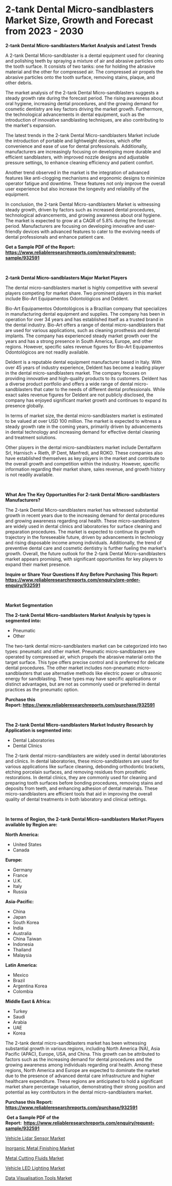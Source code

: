 <p><h1>2-tank Dental Micro-sandblasters Market Size, Growth and Forecast from 2023 - 2030</h1></p><p><strong>2-tank Dental Micro-sandblasters Market Analysis and Latest Trends</strong></p>
<p><p>A 2-tank Dental Micro-sandblaster is a dental equipment used for cleaning and polishing teeth by spraying a mixture of air and abrasive particles onto the tooth surface. It consists of two tanks: one for holding the abrasive material and the other for compressed air. The compressed air propels the abrasive particles onto the tooth surface, removing stains, plaque, and other debris.</p><p>The market analysis of the 2-tank Dental Micro-sandblasters suggests a steady growth rate during the forecast period. The rising awareness about oral hygiene, increasing dental procedures, and the growing demand for cosmetic dentistry are key factors driving the market growth. Furthermore, the technological advancements in dental equipment, such as the introduction of innovative sandblasting techniques, are also contributing to the market's expansion.</p><p>The latest trends in the 2-tank Dental Micro-sandblasters Market include the introduction of portable and lightweight devices, which offer convenience and ease of use for dental professionals. Additionally, manufacturers are increasingly focusing on developing more durable and efficient sandblasters, with improved nozzle designs and adjustable pressure settings, to enhance cleaning efficiency and patient comfort.</p><p>Another trend observed in the market is the integration of advanced features like anti-clogging mechanisms and ergonomic designs to minimize operator fatigue and downtime. These features not only improve the overall user experience but also increase the longevity and reliability of the equipment.</p><p>In conclusion, the 2-tank Dental Micro-sandblasters Market is witnessing steady growth, driven by factors such as increased dental procedures, technological advancements, and growing awareness about oral hygiene. The market is expected to grow at a CAGR of 5.8% during the forecast period. Manufacturers are focusing on developing innovative and user-friendly devices with advanced features to cater to the evolving needs of dental professionals and enhance patient care.</p></p>
<p><strong>Get a Sample PDF of the Report:&nbsp; <a href="https://www.reliableresearchreports.com/enquiry/request-sample/932591">https://www.reliableresearchreports.com/enquiry/request-sample/932591</a></strong></p>
<p>&nbsp;</p>
<p><strong>2-tank Dental Micro-sandblasters Major Market Players</strong></p>
<p><p>The dental micro-sandblasters market is highly competitive with several players competing for market share. Two prominent players in this market include Bio-Art Equipamentos Odontológicos and Deldent. </p><p>Bio-Art Equipamentos Odontológicos is a Brazilian company that specializes in manufacturing dental equipment and supplies. The company has been in operation for over 34 years and has established itself as a trusted brand in the dental industry. Bio-Art offers a range of dental micro-sandblasters that are used for various applications, such as cleaning prosthesis and dental implants. The company has experienced steady market growth over the years and has a strong presence in South America, Europe, and other regions. However, specific sales revenue figures for Bio-Art Equipamentos Odontológicos are not readily available.</p><p>Deldent is a reputable dental equipment manufacturer based in Italy. With over 45 years of industry experience, Deldent has become a leading player in the dental micro-sandblasters market. The company focuses on providing innovative and high-quality products to its customers. Deldent has a diverse product portfolio and offers a wide range of dental micro-sandblasters that cater to the needs of different dental professionals. While exact sales revenue figures for Deldent are not publicly disclosed, the company has enjoyed significant market growth and continues to expand its presence globally.</p><p>In terms of market size, the dental micro-sandblasters market is estimated to be valued at over USD 100 million. The market is expected to witness a steady growth rate in the coming years, primarily driven by advancements in dental technology and increasing demand for effective dental cleaning and treatment solutions.</p><p>Other players in the dental micro-sandblasters market include Dentalfarm Srl, Harnisch + Rieth, IP Dent, Manfredi, and ROKO. These companies also have established themselves as key players in the market and contribute to the overall growth and competition within the industry. However, specific information regarding their market share, sales revenue, and growth history is not readily available.</p></p>
<p>&nbsp;</p>
<p><strong>What Are The Key Opportunities For 2-tank Dental Micro-sandblasters Manufacturers?</strong></p>
<p><p>The 2-tank Dental Micro-sandblasters market has witnessed substantial growth in recent years due to the increasing demand for dental procedures and growing awareness regarding oral health. These micro-sandblasters are widely used in dental clinics and laboratories for surface cleaning and preparation procedures. The market is expected to continue its growth trajectory in the foreseeable future, driven by advancements in technology and rising disposable income among individuals. Additionally, the trend of preventive dental care and cosmetic dentistry is further fueling the market's growth. Overall, the future outlook for the 2-tank Dental Micro-sandblasters market appears promising, with significant opportunities for key players to expand their market presence.</p></p>
<p><strong>Inquire or Share Your Questions If Any Before Purchasing This Report: <a href="https://www.reliableresearchreports.com/enquiry/pre-order-enquiry/932591">https://www.reliableresearchreports.com/enquiry/pre-order-enquiry/932591</a></strong></p>
<p>&nbsp;</p>
<p><strong>Market Segmentation</strong></p>
<p><strong>The 2-tank Dental Micro-sandblasters Market Analysis by types is segmented into:</strong></p>
<p><ul><li>Pneumatic</li><li>Other</li></ul></p>
<p><p>The two-tank dental micro-sandblasters market can be categorized into two types: pneumatic and other market. Pneumatic micro-sandblasters are operated by compressed air, which propels the abrasive material onto the target surface. This type offers precise control and is preferred for delicate dental procedures. The other market includes non-pneumatic micro-sandblasters that use alternative methods like electric power or ultrasonic energy for sandblasting. These types may have specific applications or distinct advantages, but are not as commonly used or preferred in dental practices as the pneumatic option.</p></p>
<p><strong>Purchase this Report:&nbsp;<a href="https://www.reliableresearchreports.com/purchase/932591">https://www.reliableresearchreports.com/purchase/932591</a></strong></p>
<p>&nbsp;</p>
<p><strong>The 2-tank Dental Micro-sandblasters Market Industry Research by Application is segmented into:</strong></p>
<p><ul><li>Dental Laboratories</li><li>Dental Clinics</li></ul></p>
<p><p>The 2-tank dental micro-sandblasters are widely used in dental laboratories and clinics. In dental laboratories, these micro-sandblasters are used for various applications like surface cleaning, debonding orthodontic brackets, etching porcelain surfaces, and removing residues from prosthetic restorations. In dental clinics, they are commonly used for cleaning and preparing tooth surfaces before bonding procedures, removing stains and deposits from teeth, and enhancing adhesion of dental materials. These micro-sandblasters are efficient tools that aid in improving the overall quality of dental treatments in both laboratory and clinical settings.</p></p>
<p>&nbsp;</p>
<p><strong>In terms of Region, the 2-tank Dental Micro-sandblasters Market Players available by Region are:</strong></p>
<p>
    <p> <strong> North America: </strong>
        <ul>
            <li>United States</li>
            <li>Canada</li>
        </ul>
        </p> 
    <p> <strong> Europe: </strong>
        <ul>
            <li>Germany</li>
            <li>France</li>
            <li>U.K.</li>
            <li>Italy</li>
            <li>Russia</li>
        </ul>
        </p> 
    <p> <strong> Asia-Pacific: </strong>
        <ul>
            <li>China</li>
            <li>Japan</li>
            <li>South Korea</li>
            <li>India</li>
            <li>Australia</li>
            <li>China Taiwan</li>
            <li>Indonesia</li>
            <li>Thailand</li>
            <li>Malaysia</li>
        </ul>
        </p> 
    <p> <strong> Latin America: </strong>
        <ul>
            <li>Mexico</li>
            <li>Brazil</li>
            <li>Argentina Korea</li>
            <li>Colombia</li>
        </ul>
        </p> 
    <p> <strong> Middle East & Africa: </strong>
        <ul>
            <li>Turkey</li>
            <li>Saudi</li>
            <li>Arabia</li>
            <li>UAE</li>
            <li>Korea</li>
        </ul>
    </p>
    </p>
<p><p>The 2-tank dental micro-sandblasters market has been witnessing substantial growth in various regions, including North America (NA), Asia Pacific (APAC), Europe, USA, and China. This growth can be attributed to factors such as the increasing demand for dental procedures and the growing awareness among individuals regarding oral health. Among these regions, North America and Europe are expected to dominate the market due to the presence of advanced dental care infrastructure and higher healthcare expenditure. These regions are anticipated to hold a significant market share percentage valuation, demonstrating their strong position and potential as key contributors in the dental micro-sandblasters market.</p></p>
<p><strong>Purchase this Report: <a href="https://www.reliableresearchreports.com/purchase/932591">https://www.reliableresearchreports.com/purchase/932591</a></strong></p>
<p>&nbsp;<strong>Get a Sample PDF of the Report:&nbsp;&nbsp;<a href="https://www.reliableresearchreports.com/enquiry/request-sample/932591">https://www.reliableresearchreports.com/enquiry/request-sample/932591</a></strong></p>
<p><strong></strong></p>
<p><p><a href="https://www.linkedin.com/pulse/vehicle-lidar-sensor-market-research-report-unlocks-analysis-xg0kc/">Vehicle Lidar Sensor Market</a></p><p><a href="https://issuu.com/reportprime-2/docs/inorganic-metal-finishing-market-size-2030.pptx?fr=xKAE9_zU1NQ">Inorganic Metal Finishing Market</a></p><p><a href="https://www.reportprime.com/metal-cutting-fluids-r182">Metal Cutting Fluids Market</a></p><p><a href="https://www.linkedin.com/pulse/vehicle-led-lighting-market-challenges-opportunities-growth-vxncc/">Vehicle LED Lighting Market</a></p><p><a href="https://medium.com/@dariodooley/data-visualisation-tools-market-size-growth-forecast-2023-2030-c06131be19ae">Data Visualisation Tools Market</a></p></p>